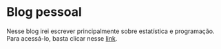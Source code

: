# Blog pessoal

Nesse blog irei escrever principalmente sobre estatística e programação. Para acessá-lo, basta clicar nesse [link](https://edumangabeira.github.io/).
